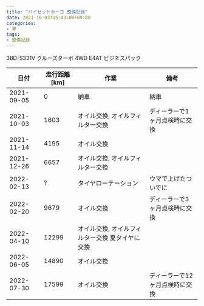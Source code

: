 ```yaml
---
title: "ハイゼットカーゴ 整備記録"
date: 2021-10-03T15:43:00+09:00
categories:
- 車
tags:
- 整備記録
---
```


3BD-S331V クルーズターボ 4WD E4AT ビジネスパック

| 日付       | 走行距離[km] | 作業                                            | 備考                           |
|------------|--------------|-------------------------------------------------|--------------------------------|
| 2021-09-05 | 0            | 納車                                            | 納車                           |
| 2021-10-03 | 1603         | オイル交換, オイルフィルター交換                | ディーラーで1ヶ月点検時に交換  |
| 2021-11-14 | 4195         | オイル交換                                      |                                |
| 2021-12-26 | 6657         | オイル交換, オイルフィルター交換                |                                |
| 2022-02-13 | ?            | タイヤローテーション                            | ウマで上げたついでに           |
| 2022-02-20 | 9679         | オイル交換                                      | ディーラーで3ヶ月点検時に交換  |
| 2022-04-10 | 12299        | オイル交換, オイルフィルター交換 夏タイヤに交換 |                                |
| 2022-06-05 | 14890        | オイル交換                                      |                                |
| 2022-07-30 | 17599        | オイル交換                                      | ディーラーで12ヶ月点検時に交換 |

<!--more-->

<!--
オイル交換に 必要な物
たまに忘れるので

* オイル (消耗品)
* オイル処理箱 (消耗品)
* オイルフィルター (フィルター交換の場合, 消耗品)
* ウエス (消耗品)
* パーツクリーナー (消耗品)
* ドレンパッキン (消耗品)
* 手袋 (消耗品)
* ゴミ袋 (消耗品)
* 新聞紙
* メガネレンチ
* オイルジョッキ
* オイルフィルターレンチ (フィルター交換の場合)
* ラチェットハンドル (フィルター交換の場合)
* スロープ (タイヤローテーションしない場合)
* ウマ (タイヤローテーションもする場合)
* 低床ジャッキ (タイヤローテーションもする場合)
* トルクレンチ (タイヤローテーションもする場合)

* 車をリフトアップしたときついでに車体下のゴム部品とFFヒーターも点検
* ハイゼットカーゴのドレンボルトの頭は14mm
* ドレンボルトを外す前にフィラーキャップを開ける
* ドレンパッキンはトヨタ用のやつも使える
* オイルフィルターのパッキンにはしっかりとオイルを塗る
* ドレンボルトをしめる時は指でしまらなくなった後1/8回転とちょっとくらい
* オイルを入れおわったらエンジンを動かした後ゲージをチェックしなおす
* 作業後トリップメータとナビの通知機能をリセット
* 翌日にオイルが漏れていないか確認
* オイルをこぼしたら猫砂で吸いとる
* コンクリートについたオイルの染みは 溶剤 + 猫砂で吸いとり、食器用洗剤で洗う。時間がたてば残った染みも目立たなくなる
* 20,000km/年以上でシビアコンディション, 今は19510km/年

-->

